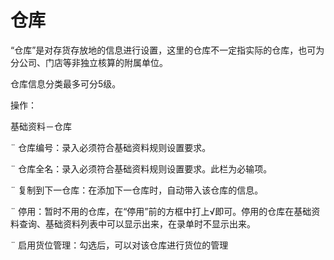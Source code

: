 # 仓库

“仓库”是对存货存放地的信息进行设置，这里的仓库不一定指实际的仓库，也可为分公司、门店等非独立核算的附属单位。

仓库信息分类最多可分5级。

操作：

基础资料－仓库

¨ 仓库编号：录入必须符合基础资料规则设置要求。

¨ 仓库全名：录入必须符合基础资料规则设置要求。此栏为必输项。

¨ 复制到下一仓库：在添加下一仓库时，自动带入该仓库的信息。

¨ 停用：暂时不用的仓库，在“停用”前的方框中打上√即可。停用的仓库在基础资料查询、基础资料列表中可以显示出来，在录单时不显示出来。

¨ 启用货位管理：勾选后，可以对该仓库进行货位的管理
